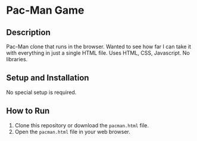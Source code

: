# Pac-Man Game

## Description

Pac-Man clone that runs in the browser. Wanted to see how far I can take it with everything in just a single HTML file. Uses HTML, CSS, Javascript. No libraries. 

## Setup and Installation

No special setup is required.

## How to Run

1.  Clone this repository or download the `pacman.html` file.
2.  Open the `pacman.html` file in your web browser.
